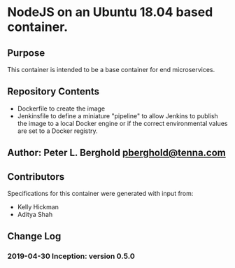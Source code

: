 # NodeJS on an Ubuntu 18.04 based container.

## Purpose

This container is intended to be a base container for end microservices.

## Repository Contents

* Dockerfile to create the image
* Jenkinsfile to define a miniature "pipeline" to allow Jenkins to publish the image to a local Docker engine or if the correct environmental values are set to a Docker registry.

## Author: Peter L. Berghold <pberghold@tenna.com>

## Contributors

Specifications for this container were generated with input from:

* Kelly Hickman
* Aditya Shah

## Change Log

### 2019-04-30   Inception: version 0.5.0
